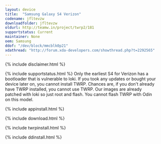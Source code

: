 ```yaml
---
layout: device
title:  "Samsung Galaxy S4 Verizon"
codename: jfltevzw
downloadfolder: jfltevzw
oldurl: http://teamw.in/project/twrp2/181
supportstatus: Current
maintainer: None
oem: Samsung
ddof: "/dev/block/mmcblk0p21"
xdathread: "http://forum.xda-developers.com/showthread.php?t=2292565"
---
```


{% include disclaimer.html %}

{% include supportstatus.html %}
Only the earliest S4 for Verizon has a bootloader that is vulnerable to loki. If you took any updates or bought your device later on, you cannot install TWRP. Chances are, if you don't already have TWRP installed, you cannot use TWRP.
Our images are already patched with loki so just root and flash. You cannot flash TWRP with Odin on this model.

{% include appinstall.html %}

{% include download.html %}

{% include twrpinstall.html %}

{% include ddinstall.html %}
